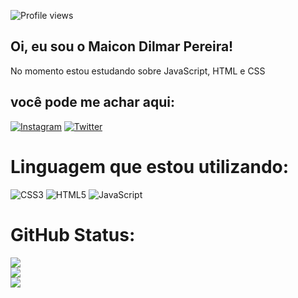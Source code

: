 ![Profile views](https://gpvc.arturio.dev/maiconpereiraaa)
## Oi, eu sou o Maicon Dilmar Pereira! 
No momento estou estudando sobre JavaScript, HTML e CSS 


## você pode me achar aqui:
[![Instagram](https://img.shields.io/badge/Instagram-%23E4405F.svg?logo=Instagram&logoColor=white)](https://instagram.com/maicon_pereiraaa) [![Twitter](https://img.shields.io/badge/Twitter-%231DA1F2.svg?logo=Twitter&logoColor=white)](https://twitter.com/maicon_pereiraaa ) 

# Linguagem que estou utilizando:
![CSS3](https://img.shields.io/badge/css3-%231572B6.svg?style=for-the-badge&logo=css3&logoColor=white) ![HTML5](https://img.shields.io/badge/html5-%23E34F26.svg?style=for-the-badge&logo=html5&logoColor=white) ![JavaScript](https://img.shields.io/badge/javascript-%23323330.svg?style=for-the-badge&logo=javascript&logoColor=%23F7DF1E)
# GitHub Status:
![](https://github-readme-stats.vercel.app/api?username=maiconpereiraaa&theme=radical&hide_border=false&include_all_commits=true&count_private=false)<br/>
![](https://github-readme-streak-stats.herokuapp.com/?user=maiconpereiraaa&theme=radical&hide_border=false)<br/>
![](https://github-readme-stats.vercel.app/api/top-langs/?username=maiconpereiraaa&theme=radical&hide_border=false&include_all_commits=true&count_private=false&layout=compact)

